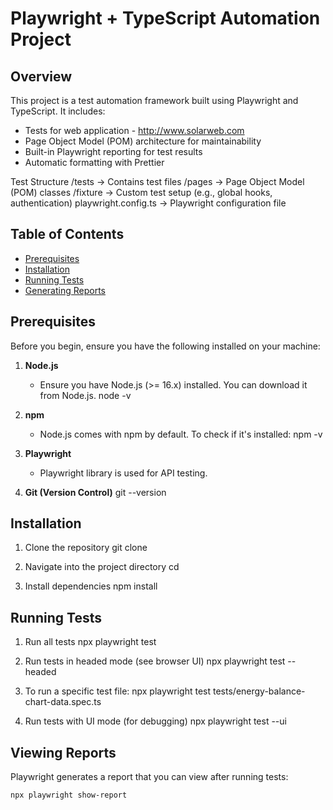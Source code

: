# Playwright + TypeScript Automation Project

## Overview
This project is a test automation framework built using Playwright and TypeScript. It includes:

- Tests for web application - http://www.solarweb.com
- Page Object Model (POM) architecture for maintainability
- Built-in Playwright reporting for test results
-  Automatic formatting with Prettier

Test Structure
/tests → Contains test files
/pages → Page Object Model (POM) classes
/fixture → Custom test setup (e.g., global hooks, authentication)
playwright.config.ts → Playwright configuration file

## Table of Contents
- [Prerequisites](#prerequisites)
- [Installation](#installation)
- [Running Tests](#running-tests)
- [Generating Reports](#generating-reports)

## Prerequisites
Before you begin, ensure you have the following installed on your machine:

1. **Node.js**
   - Ensure you have Node.js (>= 16.x) installed. You can download it from Node.js.
     node -v

2. **npm**
   - Node.js comes with npm by default. To check if it's installed:
     npm -v

3. **Playwright**
   - Playwright library is used for API testing.

4. **Git (Version Control)**
     git --version


## Installation
1. Clone the repository
   git clone <repository-url>

2. Navigate into the project directory
   cd <project-directory>

3. Install dependencies
   npm install



## Running Tests

1. Run all tests
   npx playwright test

2. Run tests in headed mode (see browser UI)
   npx playwright test --headed

3. To run a specific test file:
    npx playwright test tests/energy-balance-chart-data.spec.ts

4. Run tests with UI mode (for debugging)
   npx playwright test --ui

## Viewing Reports
Playwright generates a report that you can view after running tests:

    npx playwright show-report
